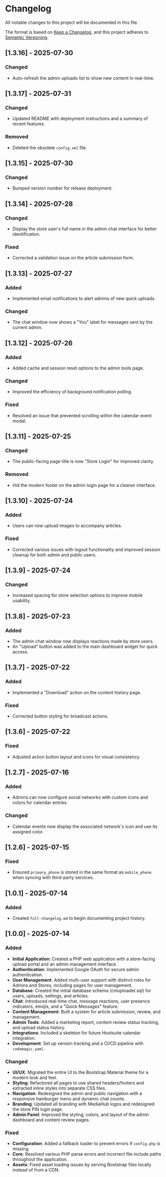 # Changelog

All notable changes to this project will be documented in this file.

The format is based on [Keep a Changelog](https://keepachangelog.com/en/1.0.0/),
and this project adheres to [Semantic Versioning](https://semver.org/spec/v2.0.0.html).

## [1.3.16] - 2025-07-30
### Changed
- Auto-refresh the admin uploads list to show new content in real-time.

## [1.3.17] - 2025-07-31
### Changed
- Updated README with deployment instructions and a summary of recent features.
### Removed
- Deleted the obsolete `config.xml` file.

## [1.3.15] - 2025-07-30
### Changed
- Bumped version number for release deployment.

## [1.3.14] - 2025-07-28
### Changed
- Display the store user's full name in the admin chat interface for better identification.
### Fixed
- Corrected a validation issue on the article submission form.

## [1.3.13] - 2025-07-27
### Added
- Implemented email notifications to alert admins of new quick uploads.
### Changed
- The chat window now shows a "You" label for messages sent by the current admin.

## [1.3.12] - 2025-07-26
### Added
- Added cache and session reset options to the admin tools page.
### Changed
- Improved the efficiency of background notification polling.
### Fixed
- Resolved an issue that prevented scrolling within the calendar event modal.

## [1.3.11] - 2025-07-25
### Changed
- The public-facing page title is now "Store Login" for improved clarity.
### Removed
- Hid the modern footer on the admin login page for a cleaner interface.

## [1.3.10] - 2025-07-24
### Added
- Users can now upload images to accompany articles.
### Fixed
- Corrected various issues with logout functionality and improved session cleanup for both admin and public users.

## [1.3.9] - 2025-07-24
### Changed
- Increased spacing for store selection options to improve mobile usability.

## [1.3.8] - 2025-07-23
### Added
- The admin chat window now displays reactions made by store users.
- An "Upload" button was added to the main dashboard widget for quick access.

## [1.3.7] - 2025-07-22
### Added
- Implemented a "Download" action on the content history page.
### Fixed
- Corrected button styling for broadcast actions.

## [1.3.6] - 2025-07-22
### Fixed
- Adjusted action button layout and icons for visual consistency.

## [1.2.7] - 2025-07-16
### Added
- Admins can now configure social networks with custom icons and colors for calendar entries.
### Changed
- Calendar events now display the associated network's icon and use its assigned color.

## [1.2.6] - 2025-07-15
### Fixed
- Ensured `primary_phone` is stored in the same format as `mobile_phone` when syncing with third-party services.

## [1.0.1] - 2025-07-14
### Added
- Created `full-changelog.md` to begin documenting project history.

## [1.0.0] - 2025-07-14
### Added
- **Initial Application**: Created a PHP web application with a store-facing upload portal and an admin management interface.
- **Authentication**: Implemented Google OAuth for secure admin authentication.
- **User Management**: Added multi-user support with distinct roles for Admins and Stores, including pages for user management.
- **Database**: Created the initial database schema (cmuploader.sql) for users, uploads, settings, and articles.
- **Chat**: Introduced real-time chat, message reactions, user presence indicators, emojis, and a "Quick Messages" feature.
- **Content Management**: Built a system for article submission, review, and management.
- **Admin Tools**: Added a marketing report, content review status tracking, and upload status history.
- **Integrations**: Included a skeleton for future Hootsuite calendar integration.
- **Development**: Set up version tracking and a CI/CD pipeline with `codemagic.yaml`.

### Changed
- **UI/UX**: Migrated the entire UI to the Bootstrap Material theme for a modern look and feel.
- **Styling**: Refactored all pages to use shared headers/footers and extracted inline styles into separate CSS files.
- **Navigation**: Redesigned the admin and public navigation with a responsive hamburger menu and dynamic chat counts.
- **Branding**: Updated all branding with MediaHub logos and redesigned the store PIN login page.
- **Admin Panel**: Improved the styling, colors, and layout of the admin dashboard and content review pages.

### Fixed
- **Configuration**: Added a fallback loader to prevent errors if `config.php` is missing.
- **Core**: Resolved various PHP parse errors and incorrect file include paths throughout the application.
- **Assets**: Fixed asset loading issues by serving Bootstrap files locally instead of from a CDN.